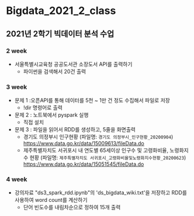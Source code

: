 # Bigdata_2021_2_class

## 2021년 2학기 빅데이터 분석 수업


### 2 week
* 서울특별시교육청 공공도서관 소장도서 API를 출력하기
  - 파이썬을 검색해서 20건 출력 

### 3 week
* 문제 1 :오픈API를 통해 데이터를 5천 ~ 1만 건 정도 수집해서 파일로 저장
  - !dir 명령어로 출력
* 문제 2 : 노트북에서 pyspark 실행
  - 직접 설치
* 문제 3 : 파일을 읽어서 RDD를 생성하고, 5줄을 화면출력
  - 경기도 의정부시 인구현황 (파일명: ```경기도 의정부시_인구현황_20200904```) https://www.data.go.kr/data/15009613/fileData.do
  - 제주특별자치도 서귀포시 내 연도별 65세이상 인구수 및 고령화비율, 노령화지수 현황 (파일명: ```제주특별자치도 서귀포시_고령화비율및노령화지수현황_20200623```) https://www.data.go.kr/data/15051545/fileData.do

### 4 week
* 강의자료 "ds3_spark_rdd.ipynb"의 'ds_bigdata_wiki.txt'을 저장하고 RDD를 사용하여 word count를 계산하기
  - 단어 빈도수를 내림차순으로 정하여 15개 출력
